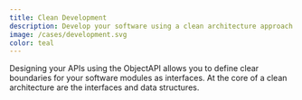 ```yaml
---
title: Clean Development
description: Develop your software using a clean architecture approach
image: /cases/development.svg
color: teal
---
```


Designing your APIs using the ObjectAPI allows you to define clear boundaries for your software modules as interfaces. At the core of a clean architecture are the interfaces and data structures.
